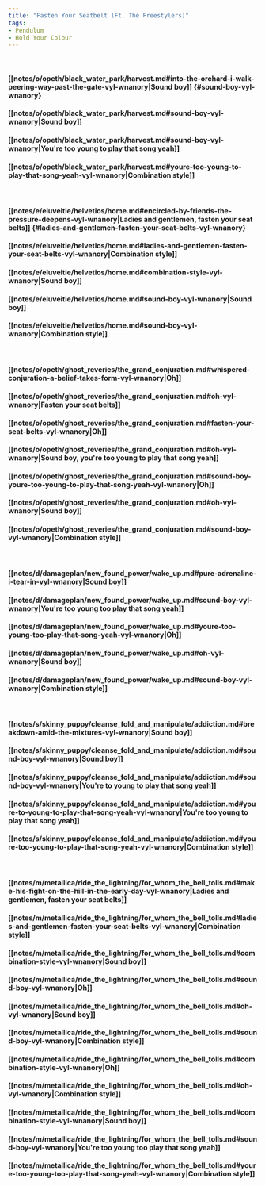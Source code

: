 ```yaml
---
title: "Fasten Your Seatbelt (Ft. The Freestylers)"
tags:
- Pendulum
- Hold Your Colour
---
```

&nbsp;
#### [[notes/o/opeth/black_water_park/harvest.md#into-the-orchard-i-walk-peering-way-past-the-gate-vyl-wnanory|Sound boy]] {#sound-boy-vyl-wnanory}
#### [[notes/o/opeth/black_water_park/harvest.md#sound-boy-vyl-wnanory|Sound boy]]
#### [[notes/o/opeth/black_water_park/harvest.md#sound-boy-vyl-wnanory|You're too young to play that song yeah]]
#### [[notes/o/opeth/black_water_park/harvest.md#youre-too-young-to-play-that-song-yeah-vyl-wnanory|Combination style]]
&nbsp;
#### [[notes/e/eluveitie/helvetios/home.md#encircled-by-friends-the-pressure-deepens-vyl-wnanory|Ladies and gentlemen, fasten your seat belts]] {#ladies-and-gentlemen-fasten-your-seat-belts-vyl-wnanory}
#### [[notes/e/eluveitie/helvetios/home.md#ladies-and-gentlemen-fasten-your-seat-belts-vyl-wnanory|Combination style]]
#### [[notes/e/eluveitie/helvetios/home.md#combination-style-vyl-wnanory|Sound boy]]
#### [[notes/e/eluveitie/helvetios/home.md#sound-boy-vyl-wnanory|Sound boy]]
#### [[notes/e/eluveitie/helvetios/home.md#sound-boy-vyl-wnanory|Combination style]]
&nbsp;
#### [[notes/o/opeth/ghost_reveries/the_grand_conjuration.md#whispered-conjuration-a-belief-takes-form-vyl-wnanory|Oh]]
#### [[notes/o/opeth/ghost_reveries/the_grand_conjuration.md#oh-vyl-wnanory|Fasten your seat belts]]
#### [[notes/o/opeth/ghost_reveries/the_grand_conjuration.md#fasten-your-seat-belts-vyl-wnanory|Oh]]
#### [[notes/o/opeth/ghost_reveries/the_grand_conjuration.md#oh-vyl-wnanory|Sound boy, you're too young to play that song yeah]]
#### [[notes/o/opeth/ghost_reveries/the_grand_conjuration.md#sound-boy-youre-too-young-to-play-that-song-yeah-vyl-wnanory|Oh]]
#### [[notes/o/opeth/ghost_reveries/the_grand_conjuration.md#oh-vyl-wnanory|Sound boy]]
#### [[notes/o/opeth/ghost_reveries/the_grand_conjuration.md#sound-boy-vyl-wnanory|Combination style]]
&nbsp;
#### [[notes/d/damageplan/new_found_power/wake_up.md#pure-adrenaline-i-tear-in-vyl-wnanory|Sound boy]]
#### [[notes/d/damageplan/new_found_power/wake_up.md#sound-boy-vyl-wnanory|You're too young too play that song yeah]]
#### [[notes/d/damageplan/new_found_power/wake_up.md#youre-too-young-too-play-that-song-yeah-vyl-wnanory|Oh]]
#### [[notes/d/damageplan/new_found_power/wake_up.md#oh-vyl-wnanory|Sound boy]]
#### [[notes/d/damageplan/new_found_power/wake_up.md#sound-boy-vyl-wnanory|Combination style]]
&nbsp;
#### [[notes/s/skinny_puppy/cleanse_fold_and_manipulate/addiction.md#breakdown-amid-the-mixtures-vyl-wnanory|Sound boy]]
#### [[notes/s/skinny_puppy/cleanse_fold_and_manipulate/addiction.md#sound-boy-vyl-wnanory|Sound boy]]
#### [[notes/s/skinny_puppy/cleanse_fold_and_manipulate/addiction.md#sound-boy-vyl-wnanory|You're to young to play that song yeah]]
#### [[notes/s/skinny_puppy/cleanse_fold_and_manipulate/addiction.md#youre-to-young-to-play-that-song-yeah-vyl-wnanory|You're too young to play that song yeah]]
#### [[notes/s/skinny_puppy/cleanse_fold_and_manipulate/addiction.md#youre-too-young-to-play-that-song-yeah-vyl-wnanory|Combination style]]
&nbsp;
#### [[notes/m/metallica/ride_the_lightning/for_whom_the_bell_tolls.md#make-his-fight-on-the-hill-in-the-early-day-vyl-wnanory|Ladies and gentlemen, fasten your seat belts]]
#### [[notes/m/metallica/ride_the_lightning/for_whom_the_bell_tolls.md#ladies-and-gentlemen-fasten-your-seat-belts-vyl-wnanory|Combination style]]
#### [[notes/m/metallica/ride_the_lightning/for_whom_the_bell_tolls.md#combination-style-vyl-wnanory|Sound boy]]
#### [[notes/m/metallica/ride_the_lightning/for_whom_the_bell_tolls.md#sound-boy-vyl-wnanory|Oh]]
#### [[notes/m/metallica/ride_the_lightning/for_whom_the_bell_tolls.md#oh-vyl-wnanory|Sound boy]]
#### [[notes/m/metallica/ride_the_lightning/for_whom_the_bell_tolls.md#sound-boy-vyl-wnanory|Combination style]]
#### [[notes/m/metallica/ride_the_lightning/for_whom_the_bell_tolls.md#combination-style-vyl-wnanory|Oh]]
#### [[notes/m/metallica/ride_the_lightning/for_whom_the_bell_tolls.md#oh-vyl-wnanory|Combination style]]
#### [[notes/m/metallica/ride_the_lightning/for_whom_the_bell_tolls.md#combination-style-vyl-wnanory|Sound boy]]
#### [[notes/m/metallica/ride_the_lightning/for_whom_the_bell_tolls.md#sound-boy-vyl-wnanory|You're too young too play that song yeah]]
#### [[notes/m/metallica/ride_the_lightning/for_whom_the_bell_tolls.md#youre-too-young-too-play-that-song-yeah-vyl-wnanory|Combination style]]
